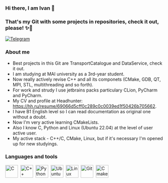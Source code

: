 ### Hi there, I am Ivan 👋
### That's my Git with some projects in repositories, check it out, please! ✨👊
<div id="socials" align="left">
<a href="https://t.me/ikirilin">
<img src="https://img.shields.io/badge/Telegram-blue?style=for-the- badge&logo-telegram&logoColor=white" alt="Telegram"/>
</a> </div>

### About me
-  Best projects in this Git are TransportCatalogue and DataService, check it out.
-  I am studying at MAI university as a 3rd-year student.
-  Now really actively revise C++ and all its componets (CMake, GDB, QT, MPI, STL, multithreading and so forth).
-  For work and strudy I use jetbrains packs particulary CLion, PyCharm and PyCharm. 
-  My CV and profile at Headhunter: https://hh.ru/resume/69066d5cff0c289c0c0039ed1f50426b705662.
-  I have B1 English level so I can read documentation as original one without a doubt.
-  Now I'm very active learning CMakeLists.
-  Also I know C, Python and Linux (Ubuntu 22.04) at the level of user active user.
-  My active stack - C++/C, CMake, Linux, but if it's necessary I'm opened up for new studyings.
### Languages and tools
<img src="https://cdn.jsdelivr.net/gh/devicons/devicon/icons/c/c-line.svg"
title="C" width="40" height="40"/>&nbsp;
<img src="https://cdn.jsdelivr.net/gh/devicons/devicon/icons/cplusplus/cplusplus-original.svg"
title="C++" width="40" height="40"/>&nbsp;
<img src="https://cdn.jsdelivr.net/gh/devicons/devicon/icons/python/python-plain.svg"
title="Python" width="40" height="40"/>&nbsp;
<img src="https://cdn.jsdelivr.net/gh/devicons/devicon/icons/ubuntu/ubuntu-plain.svg"
title="Ubuntu" width="40" height="40"/>&nbsp;
<img src="https://cdn.jsdelivr.net/gh/devicons/devicon/icons/linux/linux-original.svg"
title="Linux" width="40" height="40"/>&nbsp;
<img src="https://cdn.jsdelivr.net/gh/devicons/devicon/icons/git/git-original-wordmark.svg"
title="Git" width="40" height="40"/>&nbsp;
<img src="https://cdn.jsdelivr.net/gh/devicons/devicon/icons/cmake/cmake-original.svg"
title="Cmake" width="40" height="40"/>&nbsp;
